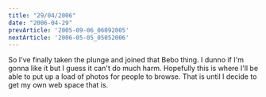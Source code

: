 ```yaml
---
title: "29/04/2006"
date: "2006-04-29"
prevArticle: '2005-09-06_06092005'
nextArticle: '2006-05-05_05052006'
---
```

So I've finally taken the plunge and joined that Bebo thing. I dunno if I'm gonna like it but I guess it can't do much harm. Hopefully this is where I'll be able to put up a load of photos for people to browse. That is until I decide to get my own web space that is.